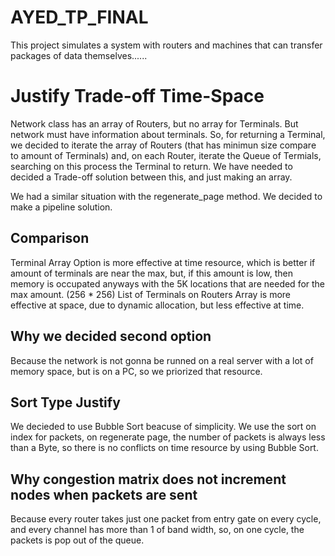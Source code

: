 # AYED_TP_FINAL

This project simulates a system with routers and machines that can transfer
packages of data themselves......


# Justify Trade-off Time-Space

Network class has an array of Routers, but no array for Terminals.
But network must have information about terminals. So, for returning a Terminal, we decided to iterate the array of Routers (that has minimun size compare to amount of Terminals) and, on each Router, iterate the Queue of Termials, searching on this process
the Terminal to return.
We have needed to decided a Trade-off solution between this, and just making an array.

We had a similar situation with the regenerate_page method. We decided to make a pipeline solution.

## Comparison
  Terminal Array Option is more effective at time resource, which is better if amount of
  terminals are near the max, but, if this amount is low, then memory is occupated anyways
  with the 5K locations that are needed for the max amount. (256 * 256)
  List of Terminals on Routers Array is more effective at space, due to dynamic allocation, but less effective at time.

## Why we decided second option
  Because the network is not gonna be runned on a real server with a lot of memory space,
  but is on a PC, so we priorized that resource.


## Sort Type Justify

We decieded to use Bubble Sort beacuse of simplicity. We use the sort on index for packets,
on regenerate page, the number of packets is always less than a Byte, so there is no conflicts on time resource by using Bubble Sort.

## Why congestion matrix does not increment nodes when packets are sent

Because every router takes just one packet from entry gate on every cycle, and every channel
has more than 1 of band width, so, on one cycle, the packets is pop out of the queue.



